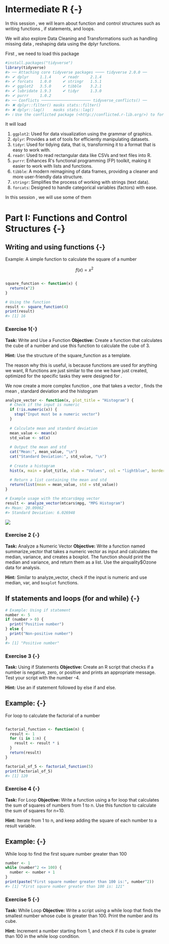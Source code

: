 # Intermediate R {-}

In this session , we will learn about function and control structures such as writing functions , if statements, and loops.

We will also explore Data Cleaning and Transformations such as handling missing data , reshaping data using the dplyr functions. 

First , we need to load this package


```r
#install.packages("tidyverse")
library(tidyverse)
#> ── Attaching core tidyverse packages ──── tidyverse 2.0.0 ──
#> ✔ dplyr     1.1.4     ✔ readr     2.1.4
#> ✔ forcats   1.0.0     ✔ stringr   1.5.1
#> ✔ ggplot2   3.5.0     ✔ tibble    3.2.1
#> ✔ lubridate 1.9.3     ✔ tidyr     1.3.0
#> ✔ purrr     1.0.2     
#> ── Conflicts ────────────────────── tidyverse_conflicts() ──
#> ✖ dplyr::filter() masks stats::filter()
#> ✖ dplyr::lag()    masks stats::lag()
#> ℹ Use the conflicted package (<http://conflicted.r-lib.org/>) to force all conflicts to become errors
```

It will load 


1. `ggplot2`: Used for data visualization using the grammar of graphics.
1. `dplyr`: Provides a set of tools for efficiently manipulating datasets.
1. `tidyr`: Used for tidying data, that is, transforming it to a format that is easy to work with.
1. `readr`: Used to read rectangular data like CSVs and text files into R.
1. `purrr`: Enhances R's functional programming (FP) toolkit, making it easier to work with lists and functions.
1. `tibble`: A modern reimagining of data frames, providing a cleaner and more user-friendly data structure.
1. `stringr`: Simplifies the process of working with strings (text data).
1. `forcats`: Designed to handle categorical variables (factors) with ease.

In this session , we will use some of them 


# Part I: Functions and Control Structures {-}

## Writing and using functions {-}

Example: A simple function to calculate the square of a number

$$
f(x) = x^2
$$


```r

square_function <- function(x) {
  return(x^2)
}

# Using the function
result <- square_function(4)
print(result)
#> [1] 16
```

### Exercise 1{-}

**Task:** Write and Use a Function
**Objective:** Create a function that calculates the cube of a number and use this function to calculate the cube of 3.

**Hint:** Use the structure of the square_function as a template.


The reason why this is useful, is because functions are used for anything we want, R functions are just similar to the one we have just created, optimized for the specific tasks they were designed for .

We now create a more complex function , one that takes a vector , finds the mean , standard deviation and the histogram


```r
analyze_vector <- function(x, plot_title = "Histogram") {
  # Check if the input is numeric
  if (!is.numeric(x)) {
    stop("Input must be a numeric vector")
  }
  
  # Calculate mean and standard deviation
  mean_value <- mean(x)
  std_value <- sd(x)
  
  # Output the mean and std
  cat("Mean:", mean_value, "\n")
  cat("Standard Deviation:", std_value, "\n")
  
  # Create a histogram
  hist(x, main = plot_title, xlab = "Values", col = "lightblue", border = "black")
  
  # Return a list containing the mean and std
  return(list(mean = mean_value, std = std_value))
}

# Example usage with the mtcars$mpg vector
result <- analyze_vector(mtcars$mpg, "MPG Histogram")
#> Mean: 20.09062 
#> Standard Deviation: 6.026948
```

![](06-Intermediate-R-Part1_files/figure-epub3/unnamed-chunk-3-1.png)<!-- -->


### Exercise 2 {-}
**Task:** Analyze a Numeric Vector
**Objective:** Write a function named summarize_vector that takes a numeric vector as input and calculates the median, variance, and creates a boxplot. The function should print the median and variance, and return them as a list. Use the airquality$Ozone data for analysis.

**Hint:** Similar to analyze_vector, check if the input is numeric and use median, var, and `boxplot` functions.

## If statements and loops (for and while) {-}


```r
# Example: Using if statement
number <- 5
if (number > 0) {
  print("Positive number")
} else {
  print("Non-positive number")
}
#> [1] "Positive number"
```

### Exercise 3 {-}

**Task:** Using if Statements
**Objective:** Create an R script that checks if a number is negative, zero, or positive and prints an appropriate message. Test your script with the number -4.

**Hint:** Use an if statement followed by else if and else.

## Example: {-}

For loop to calculate the factorial of a number


```r

factorial_function <- function(n) {
  result <- 1
  for (i in 1:n) {
    result <- result * i
  }
  return(result)
}

factorial_of_5 <- factorial_function(5)
print(factorial_of_5)
#> [1] 120
```

### Exercise 4 {-}

**Task:** For Loop
**Objective:** Write a function using a for loop that calculates the sum of squares of numbers from 1 to n. Use this function to calculate the sum of squares for n=10.

**Hint:** Iterate from 1 to n, and keep adding the square of each number to a result variable.

## Example: {-}
While loop to find the first square number greater than 100


```r
number <- 1
while (number^2 <= 100) {
  number <- number + 1
}
print(paste("First square number greater than 100 is:", number^2))
#> [1] "First square number greater than 100 is: 121"
```

### Exercise 5 {-}

**Task:** While Loop
**Objective:** Write a script using a while loop that finds the smallest number whose cube is greater than 100. Print the number and its cube.

**Hint:** Increment a number starting from 1, and check if its cube is greater than 100 in the while loop condition.
